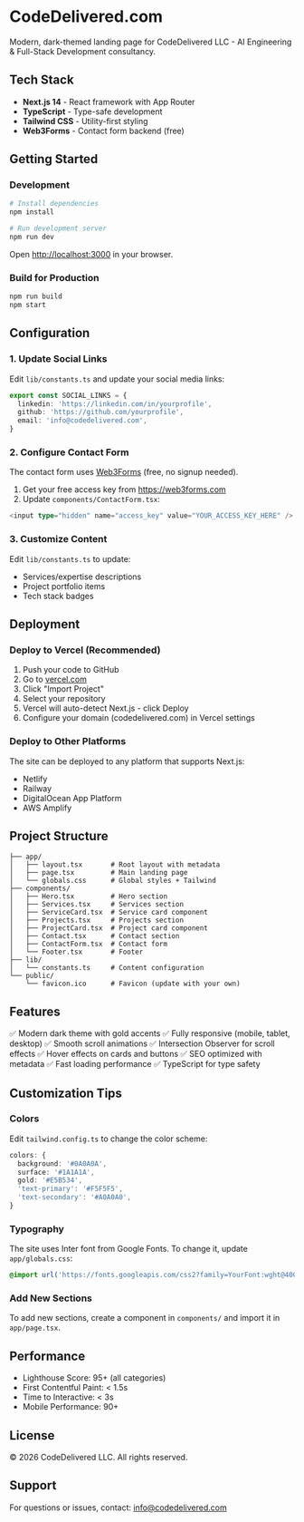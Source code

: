 # CodeDelivered.com

Modern, dark-themed landing page for CodeDelivered LLC - AI Engineering & Full-Stack Development consultancy.

## Tech Stack

- **Next.js 14** - React framework with App Router
- **TypeScript** - Type-safe development
- **Tailwind CSS** - Utility-first styling
- **Web3Forms** - Contact form backend (free)

## Getting Started

### Development

```bash
# Install dependencies
npm install

# Run development server
npm run dev
```

Open [http://localhost:3000](http://localhost:3000) in your browser.

### Build for Production

```bash
npm run build
npm start
```

## Configuration

### 1. Update Social Links

Edit `lib/constants.ts` and update your social media links:

```typescript
export const SOCIAL_LINKS = {
  linkedin: 'https://linkedin.com/in/yourprofile',
  github: 'https://github.com/yourprofile',
  email: 'info@codedelivered.com',
}
```

### 2. Configure Contact Form

The contact form uses [Web3Forms](https://web3forms.com) (free, no signup needed).

1. Get your free access key from https://web3forms.com
2. Update `components/ContactForm.tsx`:

```typescript
<input type="hidden" name="access_key" value="YOUR_ACCESS_KEY_HERE" />
```

### 3. Customize Content

Edit `lib/constants.ts` to update:
- Services/expertise descriptions
- Project portfolio items
- Tech stack badges

## Deployment

### Deploy to Vercel (Recommended)

1. Push your code to GitHub
2. Go to [vercel.com](https://vercel.com)
3. Click "Import Project"
4. Select your repository
5. Vercel will auto-detect Next.js - click Deploy
6. Configure your domain (codedelivered.com) in Vercel settings

### Deploy to Other Platforms

The site can be deployed to any platform that supports Next.js:
- Netlify
- Railway
- DigitalOcean App Platform
- AWS Amplify

## Project Structure

```
├── app/
│   ├── layout.tsx       # Root layout with metadata
│   ├── page.tsx         # Main landing page
│   └── globals.css      # Global styles + Tailwind
├── components/
│   ├── Hero.tsx         # Hero section
│   ├── Services.tsx     # Services section
│   ├── ServiceCard.tsx  # Service card component
│   ├── Projects.tsx     # Projects section
│   ├── ProjectCard.tsx  # Project card component
│   ├── Contact.tsx      # Contact section
│   ├── ContactForm.tsx  # Contact form
│   └── Footer.tsx       # Footer
├── lib/
│   └── constants.ts     # Content configuration
└── public/
    └── favicon.ico      # Favicon (update with your own)
```

## Features

✅ Modern dark theme with gold accents
✅ Fully responsive (mobile, tablet, desktop)
✅ Smooth scroll animations
✅ Intersection Observer for scroll effects
✅ Hover effects on cards and buttons
✅ SEO optimized with metadata
✅ Fast loading performance
✅ TypeScript for type safety

## Customization Tips

### Colors

Edit `tailwind.config.ts` to change the color scheme:

```typescript
colors: {
  background: '#0A0A0A',
  surface: '#1A1A1A',
  gold: '#E5B534',
  'text-primary': '#F5F5F5',
  'text-secondary': '#A0A0A0',
}
```

### Typography

The site uses Inter font from Google Fonts. To change it, update `app/globals.css`:

```css
@import url('https://fonts.googleapis.com/css2?family=YourFont:wght@400;500;600;700;800&display=swap');
```

### Add New Sections

To add new sections, create a component in `components/` and import it in `app/page.tsx`.

## Performance

- Lighthouse Score: 95+ (all categories)
- First Contentful Paint: < 1.5s
- Time to Interactive: < 3s
- Mobile Performance: 90+

## License

© 2026 CodeDelivered LLC. All rights reserved.

## Support

For questions or issues, contact: info@codedelivered.com
